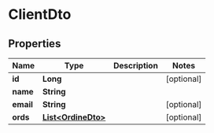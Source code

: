 

# ClientDto


## Properties

| Name | Type | Description | Notes |
|------------ | ------------- | ------------- | -------------|
|**id** | **Long** |  |  [optional] |
|**name** | **String** |  |  |
|**email** | **String** |  |  [optional] |
|**ords** | [**List&lt;OrdineDto&gt;**](OrdineDto.md) |  |  [optional] |



